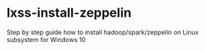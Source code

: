 # lxss-install-zeppelin
Step by step guide how to install hadoop/spark/zeppelin on Linux subsystem for Windows 10
